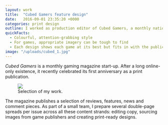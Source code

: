 ```yaml
---
layout: work
title:  "Cubed Gamers feature design"
date:   2016-09-01 23:35:20 +0000
categories: print design
outline: I worked as production editor of Cubed Gamers, a monthly national gaming magazine.
quickFacts:
  - Colourful, attention-grabbing style
  - For games, appropriate imagery can be tough to find
  - Each design shows each game at its best but fits in with the publication brand
image: "/uploads/cubed_1.jpg"
---
```

*Cubed Gamers* is a monthly gaming magazine start-up. After a long online-only existence, it recently celebrated its first anniversary as a print publication.

<figure>
<img src="/uploads/cubed_2.jpg" />
<figcaption>Selection of my work.</figcaption>
</figure>

The magazine publishes a selection of reviews, features, news and comment pieces. As part of a small team, I prepare several double-page spreads per issue across all these content strands: editing copy, sourcing images from game publishers and creating print-ready designs.
